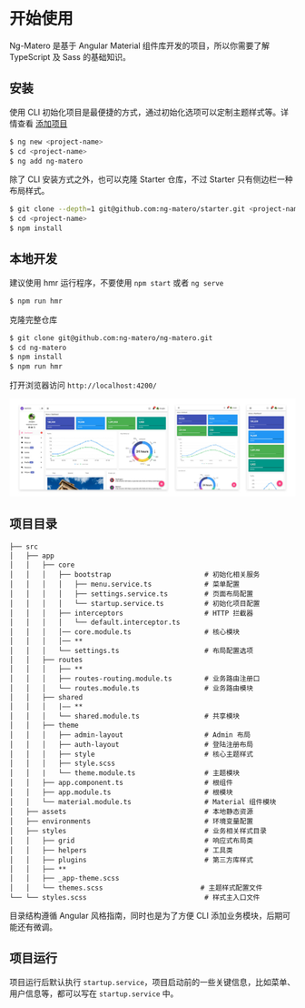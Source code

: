 # 开始使用

Ng-Matero 是基于 Angular Material 组件库开发的项目，所以你需要了解 TypeScript 及 Sass 的基础知识。

## 安装

使用 CLI 初始化项目是最便捷的方式，通过初始化选项可以定制主题样式等。详情查看 [添加项目](schematics/project-init.md)

```bash
$ ng new <project-name>
$ cd <project-name>
$ ng add ng-matero
```

除了 CLI 安装方式之外，也可以克隆 Starter 仓库，不过 Starter 只有侧边栏一种布局样式。

```bash
$ git clone --depth=1 git@github.com:ng-matero/starter.git <project-name>
$ cd <project-name>
$ npm install
```

## 本地开发

建议使用 hmr 运行程序，不要使用 `npm start` 或者 `ng serve`

```bash
$ npm run hmr
```

克隆完整仓库

```bash
$ git clone git@github.com:ng-matero/ng-matero.git
$ cd ng-matero
$ npm install
$ npm run hmr
```

打开浏览器访问 `http://localhost:4200/`

![](.gitbook/assets/screenshot.jpg)

## 项目目录

```text
├── src
│   ├── app
│   │   ├── core                               
│   │   │   ├── bootstrap                       # 初始化相关服务
│   │   │   │   ├── menu.service.ts             # 菜单配置
│   │   │   │   ├── settings.service.ts         # 页面布局配置
│   │   │   │   └── startup.service.ts          # 初始化项目配置
│   │   │   ├── interceptors                    # HTTP 拦截器
│   │   │   │   └── default.interceptor.ts
│   │   │   │── core.module.ts                  # 核心模块
│   │   │   │── **
│   │   │   └── settings.ts                     # 布局配置选项
│   │   ├── routes                              
│   │   │   ├── **
│   │   │   ├── routes-routing.module.ts        # 业务路由注册口
│   │   │   └── routes.module.ts                # 业务路由模块
│   │   ├── shared                              
│   │   │   |—— **
│   │   │   └── shared.module.ts                # 共享模块
│   │   ├── theme                               
│   │   │   ├── admin-layout                    # Admin 布局
│   │   │   ├── auth-layout                     # 登陆注册布局
│   │   │   ├── style                           # 核心主题样式
│   │   │   ├── style.scss
│   │   |   └── theme.module.ts                 # 主题模块
│   │   ├── app.component.ts                    # 根组件
│   │   ├── app.module.ts                       # 根模块
│   │   └── material.module.ts                  # Material 组件模块
│   ├── assets                                  # 本地静态资源
│   ├── environments                            # 环境变量配置
│   ├── styles                                  # 业务相关样式目录
│   │   ├── grid                                # 响应式布局类
│   │   ├── helpers                             # 工具类
│   │   ├── plugins                             # 第三方库样式
│   │   ├── **
│   │   ├── _app-theme.scss
│   │   └── themes.scss                        # 主题样式配置文件
└── └── styles.scss                             # 样式主入口文件
```

目录结构遵循 Angular 风格指南，同时也是为了方便 CLI 添加业务模块，后期可能还有微调。



## 项目运行

项目运行后默认执行 `startup.service`，项目启动前的一些关键信息，比如菜单、用户信息等，都可以写在 `startup.service` 中。

